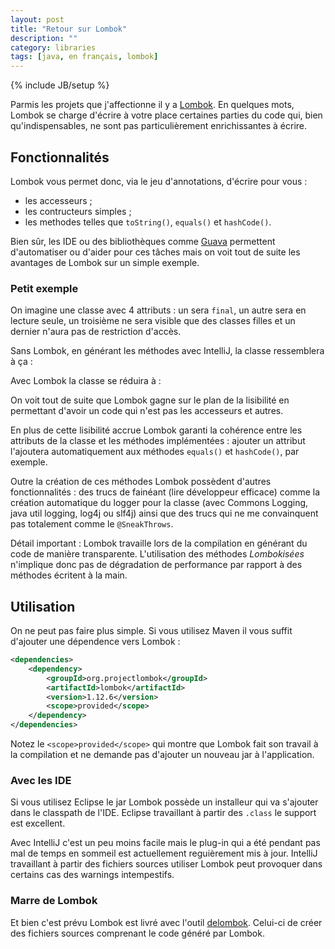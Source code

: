 ```yaml
---
layout: post
title: "Retour sur Lombok"
description: ""
category: libraries
tags: [java, en français, lombok]
---
```

{% include JB/setup %}

Parmis les projets que j'affectionne il y a [Lombok](http://www.projectlombok.org).
En quelques mots, Lombok se charge d'écrire à votre place certaines parties du
code qui, bien qu'indispensables, ne sont pas particulièrement enrichissantes
à écrire.

<!--more-->

## Fonctionnalités

Lombok vous permet donc, via le jeu d'annotations, d'écrire pour vous :

- les accesseurs ;
- les contructeurs simples ;
- les methodes telles que `toString()`, `equals()` et `hashCode()`.



Bien sûr, les IDE ou des bibliothèques comme [Guava](https://code.google.com/p/guava-libraries/)
permettent d'automatiser ou d'aider pour ces tâches mais on voit tout de suite les
avantages de Lombok sur un simple exemple.

### Petit exemple

On imagine une classe avec 4 attributs : un sera `final`, un autre sera en
lecture seule, un troisième ne sera visible que des classes filles et un dernier
n'aura pas de restriction d'accès.

Sans Lombok, en générant les méthodes avec IntelliJ, la classe ressemblera à ça :

<script src="https://gist.github.com/ggtools/7d8cbfbbc5f0f615edc8.js"></script>

Avec Lombok la classe se réduira à :

<script src="https://gist.github.com/ggtools/e215f4e7e68c0a1a88bf.js"></script>

On voit tout de suite que Lombok gagne sur le plan de la lisibilité en permettant
d'avoir un code qui n'est pas les accesseurs et autres.

En plus de cette lisibilité accrue Lombok garanti la cohérence entre les attributs
de la classe et les méthodes implémentées : ajouter un attribut l'ajoutera
automatiquement aux méthodes `equals()` et `hashCode()`, par exemple.

Outre la création de ces méthodes Lombok possèdent d'autres fonctionnalités :
des trucs de fainéant (lire développeur efficace) comme la création automatique
du logger pour la classe (avec Commons Logging, java util logging, log4j ou slf4j)
ainsi que des trucs qui ne me convainquent pas totalement comme le `@SneakThrows`.

Détail important : Lombok travaille lors de la compilation en générant du code
de manière transparente. L'utilisation des méthodes *Lombokisées* n'implique
donc pas de dégradation de performance par rapport à des méthodes écritent à la
main.

## Utilisation

On ne peut pas faire plus simple. Si vous utilisez Maven il vous suffit d'ajouter
une dépendence vers Lombok :

```xml
<dependencies>
    <dependency>
        <groupId>org.projectlombok</groupId>
        <artifactId>lombok</artifactId>
        <version>1.12.6</version>
        <scope>provided</scope>
    </dependency>
</dependencies>
```

Notez le `<scope>provided</scope>` qui montre que Lombok fait son travail à la
compilation et ne demande pas d'ajouter un nouveau jar à l'application.

### Avec les IDE

Si vous utilisez Eclipse le jar Lombok possède un installeur qui va s'ajouter
dans le classpath de l'IDE. Eclipse travaillant à partir des `.class` le support
est excellent.

Avec IntelliJ c'est un peu moins facile mais le plug-in qui a été pendant pas
mal de temps en sommeil est actuellement reguièrement mis à jour. IntelliJ
travaillant à partir des fichiers sources utiliser Lombok peut provoquer
dans certains cas des warnings intempestifs.

### Marre de Lombok

Et bien c'est prévu Lombok est livré avec l'outil
[delombok](http://www.projectlombok.org/features/delombok.html). Celui-ci de
créer des fichiers sources comprenant le code généré par Lombok.

